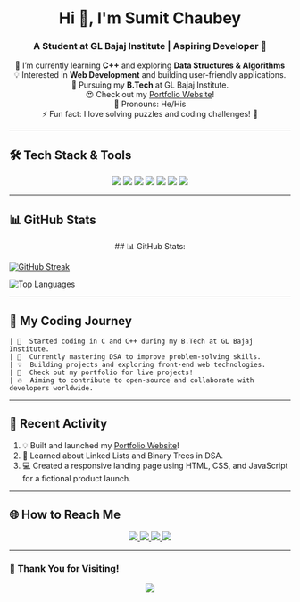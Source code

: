 <h1 align="center">Hi 👋, I'm Sumit Chaubey</h1>
<h3 align="center">A Student at GL Bajaj Institute | Aspiring Developer 🚀</h3>

<p align="center">
  🌱 I’m currently learning <b>C++</b> and exploring <b>Data Structures & Algorithms</b><br>
  💡 Interested in <b>Web Development</b> and building user-friendly applications.<br>
  💼 Pursuing my <b>B.Tech</b> at GL Bajaj Institute.<br>
  😍 Check out my <a href="https://isumit22.github.io/Portfolio/" target="_blank">Portfolio Website</a>!<br>
  🙂 Pronouns: He/His<br>
  ⚡ Fun fact: I love solving puzzles and coding challenges! 💼
</p>

---

## 🛠 **Tech Stack & Tools**
<p align="center">
  <img src="https://img.shields.io/badge/C%20-00599C?style=flat-square&logo=c&logoColor=white" />
  <img src="https://img.shields.io/badge/C++-00599C?style=flat-square&logo=c%2B%2B&logoColor=white" />
  <img src="https://img.shields.io/badge/HTML5-E34F26?style=flat-square&logo=html5&logoColor=white" />
  <img src="https://img.shields.io/badge/CSS3-1572B6?style=flat-square&logo=css3&logoColor=white" />
  <img src="https://img.shields.io/badge/JavaScript-323330?style=flat-square&logo=javascript&logoColor=F7DF1E" />
  <img src="https://img.shields.io/badge/Python-3776AB?style=flat-square&logo=python&logoColor=white" />
  <img src="https://img.shields.io/badge/Netlify-00C7B7?style=flat-square&logo=netlify&logoColor=white" />
</p>

---

## 📊 **GitHub Stats**
<p align="center">
  ## 📊 GitHub Stats:

[![GitHub Streak](https://nirzak-streak-stats.vercel.app?user=isumit22&theme=dark)](https://git.io/streak-stats)


![Top Languages](https://github-readme-stats.vercel.app/api/top-langs/?username=isumit22&layout=compact&theme=dark)


</p>

---

## 🚀 **My Coding Journey**
```plaintext
| 📆  Started coding in C and C++ during my B.Tech at GL Bajaj Institute.
| 🚀  Currently mastering DSA to improve problem-solving skills.
| 💡  Building projects and exploring front-end web technologies.
| 🔭  Check out my portfolio for live projects!
| 🔥  Aiming to contribute to open-source and collaborate with developers worldwide.
```

---

## 📂 **Recent Activity**
<!--START_SECTION:activity-->
1. 💡 Built and launched my <a href="https://isumit22.github.io/Portfolio/" target="_blank">Portfolio Website</a>!
2. 📖 Learned about Linked Lists and Binary Trees in DSA.
3. 💻 Created a responsive landing page using HTML, CSS, and JavaScript for a fictional product launch.
 
<!--END_SECTION:activity-->

---

## 🌐 **How to Reach Me**
<p align="center">
  <a href="https://www.instagram.com/its_sumitch/" target="_blank">
    <img src="https://img.shields.io/badge/Instagram-E4405F?style=for-the-badge&logo=instagram&logoColor=white" />
  </a>
  <a href="mailto:cseews2303@glbitm.ac.in">
    <img src="https://img.shields.io/badge/Email-D14836?style=for-the-badge&logo=gmail&logoColor=white" />
  </a>
  <a href="https://www.linkedin.com/in/sumit-chaubey-33308a24b/" target="_blank">
    <img src="https://img.shields.io/badge/LinkedIn-0077B5?style=for-the-badge&logo=linkedin&logoColor=white" />
  </a>
  <a href="https://isumit22.github.io/Portfolio/" target="_blank">
    <img src="https://img.shields.io/badge/Portfolio-FF4500?style=for-the-badge&logo=firefox&logoColor=white" />
  </a>
</p>

---

### 🎉 **Thank You for Visiting!**  
<p align="center">  
  <img src="https://readme-typing-svg.herokuapp.com?font=Fira+Code&size=20&duration=2000&pause=500&color=00FF00&background=1A1B27&center=true&vCenter=true&width=500&lines=Turning+caffeine+into+code!+&#9749;;Code.+Commit.+Repeat.;Happy+Coding+%F0%9F%92%BB" />
</p>
